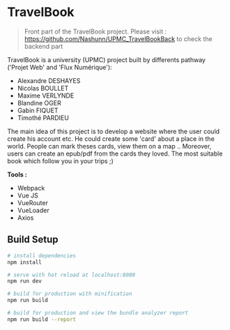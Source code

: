 # TravelBook

> Front part of the TravelBook project.
Please visit : https://github.com/Nashunn/UPMC_TravelBookBack to check the backend part

TravelBook is a university (UPMC) project built by differents pathway ('Projet Web' and 'Flux Numérique'):
- Alexandre DESHAYES
- Nicolas BOULLET
- Maxime VERLYNDE
- Blandine OGER
- Gabin FIQUET
- Timothé PARDIEU

The main idea of this project is to develop a website where the user could create his account etc. 
He could create some 'card' about a place in the world.
People can mark theses cards, view them on a map ..
Moreover, users can create an epub/pdf from the cards they loved. 
The most suitable book which follow you in your trips ;) 

**Tools :**
- Webpack
- Vue JS
- VueRouter
- VueLoader
- Axios

## Build Setup

``` bash
# install dependencies
npm install

# serve with hot reload at localhost:8080
npm run dev

# build for production with minification
npm run build

# build for production and view the bundle analyzer report
npm run build --report
```

